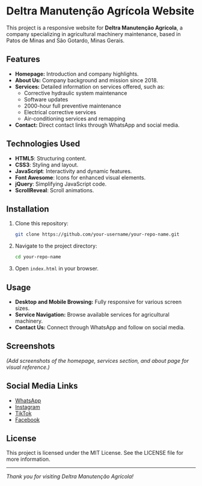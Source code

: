
# Deltra Manutenção Agrícola Website

This project is a responsive website for **Deltra Manutenção Agrícola**, a company specializing in agricultural machinery maintenance, based in Patos de Minas and São Gotardo, Minas Gerais.

## Features

- **Homepage:** Introduction and company highlights.
- **About Us:** Company background and mission since 2018.
- **Services:** Detailed information on services offered, such as:
  - Corrective hydraulic system maintenance
  - Software updates
  - 2000-hour full preventive maintenance
  - Electrical corrective services
  - Air-conditioning services and remapping
- **Contact:** Direct contact links through WhatsApp and social media.

## Technologies Used

- **HTML5**: Structuring content.
- **CSS3**: Styling and layout.
- **JavaScript**: Interactivity and dynamic features.
- **Font Awesome**: Icons for enhanced visual elements.
- **jQuery**: Simplifying JavaScript code.
- **ScrollReveal**: Scroll animations.

## Installation

1. Clone this repository:
   ```bash
   git clone https://github.com/your-username/your-repo-name.git
   ```
2. Navigate to the project directory:
   ```bash
   cd your-repo-name
   ```
3. Open `index.html` in your browser.

## Usage

- **Desktop and Mobile Browsing:** Fully responsive for various screen sizes.
- **Service Navigation:** Browse available services for agricultural machinery.
- **Contact Us:** Connect through WhatsApp and follow on social media.

## Screenshots

*(Add screenshots of the homepage, services section, and about page for visual reference.)*

## Social Media Links

- [WhatsApp](https://wa.me/5534998008757)
- [Instagram](https://www.instagram.com/deltraservice_/)
- [TikTok](https://www.tiktok.com/@deltraservice_)
- [Facebook](https://www.facebook.com/deltraservice)

## License

This project is licensed under the MIT License. See the LICENSE file for more information.

---

*Thank you for visiting Deltra Manutenção Agrícola!*
